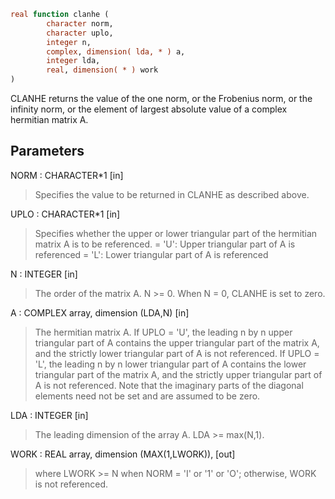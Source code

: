 ```fortran
real function clanhe (
        character norm,
        character uplo,
        integer n,
        complex, dimension( lda, * ) a,
        integer lda,
        real, dimension( * ) work
)
```

CLANHE  returns the value of the one norm,  or the Frobenius norm, or
the  infinity norm,  or the  element of  largest absolute value  of a
complex hermitian matrix A.

## Parameters
NORM : CHARACTER\*1 [in]
> Specifies the value to be returned in CLANHE as described
> above.

UPLO : CHARACTER\*1 [in]
> Specifies whether the upper or lower triangular part of the
> hermitian matrix A is to be referenced.
> = 'U':  Upper triangular part of A is referenced
> = 'L':  Lower triangular part of A is referenced

N : INTEGER [in]
> The order of the matrix A.  N >= 0.  When N = 0, CLANHE is
> set to zero.

A : COMPLEX array, dimension (LDA,N) [in]
> The hermitian matrix A.  If UPLO = 'U', the leading n by n
> upper triangular part of A contains the upper triangular part
> of the matrix A, and the strictly lower triangular part of A
> is not referenced.  If UPLO = 'L', the leading n by n lower
> triangular part of A contains the lower triangular part of
> the matrix A, and the strictly upper triangular part of A is
> not referenced. Note that the imaginary parts of the diagonal
> elements need not be set and are assumed to be zero.

LDA : INTEGER [in]
> The leading dimension of the array A.  LDA >= max(N,1).

WORK : REAL array, dimension (MAX(1,LWORK)), [out]
> where LWORK >= N when NORM = 'I' or '1' or 'O'; otherwise,
> WORK is not referenced.
